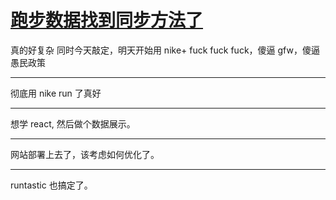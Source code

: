 # [跑步数据找到同步方法了](https://github.com/yihong0618/gitblog/issues/164)

真的好复杂
同时今天敲定，明天开始用 nike+
fuck fuck fuck，傻逼 gfw，傻逼愚民政策

---

彻底用 nike run 了真好

---

想学 react, 然后做个数据展示。

---

网站部署上去了，该考虑如何优化了。

---

runtastic 也搞定了。